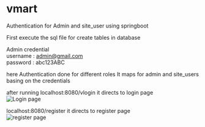 # vmart
Authentication for Admin and site_user using springboot

First execute the sql file for create tables in database

Admin credential                      
username : admin@gmail.com              
password : abc123ABC

here Authentication done for different roles
It maps for admin and site_users basing on the credentials

after running localhost:8080/vlogin it directs to login page            
![Login page](https://github.com/shekharroy91/vmart/vyntramart/Screenshot(56).png)

localhost:8080/register it directs to register page                     
![register page](https://github.com/shekharroy91/vmart/vyntramart/Screenshot(57).png)
